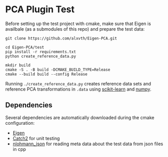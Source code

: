 # PCA Plugin Test

Before setting up the test project with cmake, make sure that Eigen is availbale (as a submodules of this repo) and prepare the test data:
```
git clone https://github.com/alxvth/Eigen-PCA.git

cd Eigen-PCA/test
pip install -r requirements.txt
python create_reference_data.py

mkdir build
cmake -S . -B build -DCMAKE_BUILD_TYPE=Release
cmake --build build --config Release
```

Running `./create_reference_data.py` creates reference data sets and reference PCA transformations in `.data`  using [scikit-learn](https://scikit-learn.org) and [numpy](https://numpy.org/).

## Dependencies
Several dependencies are automatically downloaded during the cmake configuration: 
- [Eigen](https://gitlab.com/libeigen/eigen)
- [Catch2](https://github.com/catchorg/Catch2) for unit testing
- [nlohmann_json](https://github.com/nlohmann/json) for reading meta data about the test data from json files in cpp

